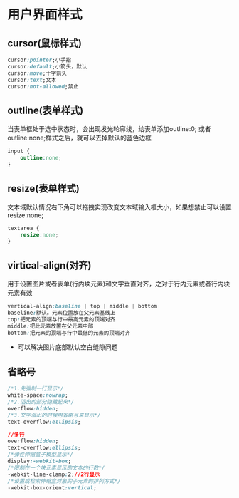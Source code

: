 # 用户界面样式

## cursor(鼠标样式)

```css
cursor:pointer;小手指
cursor:default;小箭头，默认
cursor:move;十字箭头
cursor:text;文本
cursor:not-allowed;禁止
```

## outline(表单样式)

当表单框处于选中状态时，会出现发光轮廓线，给表单添加outline:0;
或者outline:none;样式之后，就可以去掉默认的蓝色边框

```css
input {
    outline:none;
}
```

## resize(表单样式)

文本域默认情况右下角可以拖拽实现改变文本域输入框大小，如果想禁止可以设置resize:none;
```css
textarea {
    resize:none;
}
```

## virtical-align(对齐)

用于设置图片或者表单(行内块元素)和文字垂直对齐，之对于行内元素或者行内块元素有效
```css
vertical-align:baseline | top | middle | bottom
baseline:默认。元素位置放在父元素基线上
top:把元素的顶端与行中最高元素的顶端对齐
middle:把此元素放置在父元素中部
bottom:把元素的顶端与行中最低的元素的顶端对齐
```

+   可以解决图片底部默认空白缝隙问题

## 省略号

```css
/*1.先强制一行显示*/
white-space:nowrap;
/*2.溢出的部分隐藏起来*/
overflow:hidden;
/*3.文字溢出的时候用省略号来显示*/
text-overflow:ellipsis; 

//多行
overflow:hidden;
text-overflow:ellipsis; 
/*弹性伸缩盒子模型显示*/
display:-webkit-box;
/*限制在一个块元素显示的文本的行数*/
-webkit-line-clamp:2;//2行显示
/*设置或检索伸缩盒对象的子元素的排列方式*/
-webkit-box-orient:vertical; 
```

